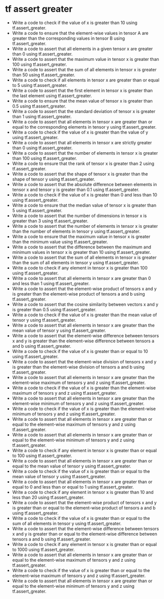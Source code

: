 # tf assert greater

- Write a code to check if the value of x is greater than 10 using tf.assert_greater.
- Write a code to ensure that the element-wise values in tensor A are greater than the corresponding values in tensor B using tf.assert_greater.
- Write a code to assert that all elements in a given tensor x are greater than 0 using tf.assert_greater.
- Write a code to assert that the maximum value in tensor x is greater than 100 using tf.assert_greater.
- Write a code to assert that the sum of all elements in tensor x is greater than 50 using tf.assert_greater.
- Write a code to check if all elements in tensor x are greater than or equal to 5 using tf.assert_greater.
- Write a code to assert that the first element in tensor x is greater than the last element using tf.assert_greater.
- Write a code to ensure that the mean value of tensor x is greater than 0.5 using tf.assert_greater.
- Write a code to assert that the standard deviation of tensor x is greater than 1 using tf.assert_greater.
- Write a code to assert that all elements in tensor x are greater than or equal to the corresponding elements in tensor y using tf.assert_greater.
- Write a code to check if the value of x is greater than the value of y using tf.assert_greater.
- Write a code to assert that all elements in tensor x are strictly greater than 0 using tf.assert_greater.
- Write a code to assert that the number of elements in tensor x is greater than 100 using tf.assert_greater.
- Write a code to ensure that the rank of tensor x is greater than 2 using tf.assert_greater.
- Write a code to assert that the shape of tensor x is greater than the shape of tensor y using tf.assert_greater.
- Write a code to assert that the absolute difference between elements in tensor x and tensor y is greater than 0.1 using tf.assert_greater.
- Write a code to check if the value of x is greater than 0 and less than 10 using tf.assert_greater.
- Write a code to ensure that the median value of tensor x is greater than 5 using tf.assert_greater.
- Write a code to assert that the number of dimensions in tensor x is greater than 3 using tf.assert_greater.
- Write a code to assert that the number of elements in tensor x is greater than the number of elements in tensor y using tf.assert_greater.
- Write a code to ensure that the maximum value in tensor x is greater than the minimum value using tf.assert_greater.
- Write a code to assert that the difference between the maximum and minimum values in tensor x is greater than 10 using tf.assert_greater.
- Write a code to assert that the sum of all elements in tensor x is greater than the sum of all elements in tensor y using tf.assert_greater.
- Write a code to check if any element in tensor x is greater than 100 using tf.assert_greater.
- Write a code to assert that all elements in tensor x are greater than 0 and less than 1 using tf.assert_greater.
- Write a code to assert that the element-wise product of tensors x and y is greater than the element-wise product of tensors a and b using tf.assert_greater.
- Write a code to assert that the cosine similarity between vectors x and y is greater than 0.5 using tf.assert_greater.
- Write a code to check if the value of x is greater than the mean value of tensor y using tf.assert_greater.
- Write a code to assert that all elements in tensor x are greater than the mean value of tensor y using tf.assert_greater.
- Write a code to assert that the element-wise difference between tensors x and y is greater than the element-wise difference between tensors a and b using tf.assert_greater.
- Write a code to check if the value of x is greater than or equal to 10 using tf.assert_greater.
- Write a code to assert that the element-wise division of tensors x and y is greater than the element-wise division of tensors a and b using tf.assert_greater.
- Write a code to assert that all elements in tensor x are greater than the element-wise maximum of tensors y and z using tf.assert_greater.
- Write a code to check if the value of x is greater than the element-wise maximum of tensors y and z using tf.assert_greater.
- Write a code to assert that all elements in tensor x are greater than the element-wise minimum of tensors y and z using tf.assert_greater.
- Write a code to check if the value of x is greater than the element-wise minimum of tensors y and z using tf.assert_greater.
- Write a code to assert that all elements in tensor x are greater than or equal to the element-wise maximum of tensors y and z using tf.assert_greater.
- Write a code to assert that all elements in tensor x are greater than or equal to the element-wise minimum of tensors y and z using tf.assert_greater.
- Write a code to check if any element in tensor x is greater than or equal to 100 using tf.assert_greater.
- Write a code to assert that all elements in tensor x are greater than or equal to the mean value of tensor y using tf.assert_greater.
- Write a code to check if the value of x is greater than or equal to the mean value of tensor y using tf.assert_greater.
- Write a code to assert that all elements in tensor x are greater than or equal to 0 and less than or equal to 1 using tf.assert_greater.
- Write a code to check if any element in tensor x is greater than 10 and less than 20 using tf.assert_greater.
- Write a code to assert that the element-wise product of tensors x and y is greater than or equal to the element-wise product of tensors a and b using tf.assert_greater.
- Write a code to check if the value of x is greater than or equal to the sum of all elements in tensor y using tf.assert_greater.
- Write a code to assert that the element-wise difference between tensors x and y is greater than or equal to the element-wise difference between tensors a and b using tf.assert_greater.
- Write a code to check if any element in tensor x is greater than or equal to 1000 using tf.assert_greater.
- Write a code to assert that all elements in tensor x are greater than or equal to the element-wise maximum of tensors y and z using tf.assert_greater.
- Write a code to check if the value of x is greater than or equal to the element-wise maximum of tensors y and z using tf.assert_greater.
- Write a code to assert that all elements in tensor x are greater than or equal to the element-wise minimum of tensors y and z using tf.assert_greater.